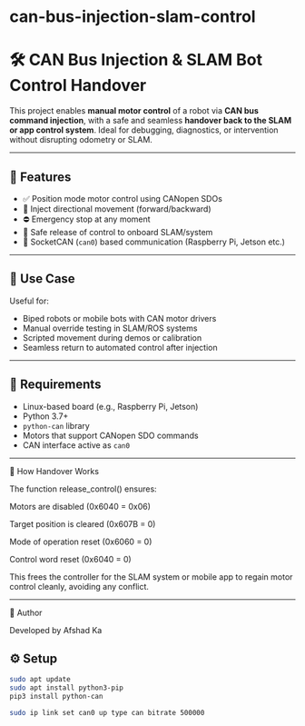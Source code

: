 # can-bus-injection-slam-control
# 🛠️ CAN Bus Injection & SLAM Bot Control Handover

This project enables **manual motor control** of a robot via **CAN bus command injection**, with a safe and seamless **handover back to the SLAM or app control system**. Ideal for debugging, diagnostics, or intervention without disrupting odometry or SLAM.

---

## 🚀 Features

- ✅ Position mode motor control using CANopen SDOs  
- 🧭 Inject directional movement (forward/backward)
- ⛔ Emergency stop at any moment
- 🔁 Safe release of control to onboard SLAM/system
- 📡 SocketCAN (`can0`) based communication (Raspberry Pi, Jetson etc.)

---

## 🧠 Use Case

Useful for:
- Biped robots or mobile bots with CAN motor drivers
- Manual override testing in SLAM/ROS systems
- Scripted movement during demos or calibration
- Seamless return to automated control after injection

---

## 🧾 Requirements

- Linux-based board (e.g., Raspberry Pi, Jetson)
- Python 3.7+
- `python-can` library
- Motors that support CANopen SDO commands
- CAN interface active as `can0`

---
🧼 How Handover Works

The function release_control() ensures:

Motors are disabled (0x6040 = 0x06)

Target position is cleared (0x607B = 0)

Mode of operation reset (0x6060 = 0)

Control word reset (0x6040 = 0)


This frees the controller for the SLAM system or mobile app to regain motor control cleanly, avoiding any conflict.


---

👤 Author

Developed by Afshad Ka

## ⚙️ Setup

```bash
sudo apt update
sudo apt install python3-pip
pip3 install python-can

sudo ip link set can0 up type can bitrate 500000

